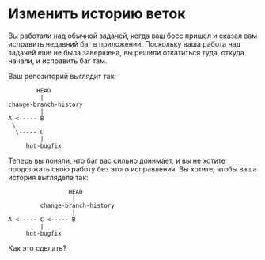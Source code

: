 # Изменить историю веток
Вы работали над обычной задачей, когда ваш босс пришел и сказал вам исправить недавний баг в приложении. Поскольку ваша
работа над задачей еще не была завершена, вы решили откатиться туда, откуда начали, и исправить баг там.

Ваш репозиторий выглядит так:

            HEAD
             |
    change-branch-history
             |
    A <----- B
     \
      \----- C
             |
         hot-bugfix
         
Теперь вы поняли, что баг вас сильно донимает, и вы не хотите продолжать свою работу без этого исправления. 
Вы хотите, чтобы ваша история выглядела так:

                     HEAD
                      |
             change-branch-history
                      |
    A <----- C <----- B
             |
         hot-bugfix

Как это сделать?